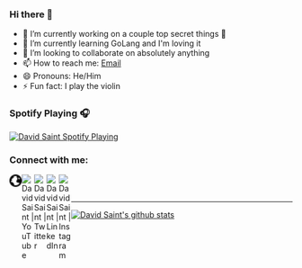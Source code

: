 ### Hi there 👋

- 🔭 I’m currently working on a couple top secret things 🤫
- 🌱 I’m currently learning GoLang and I'm loving it
- 👯 I’m looking to collaborate on absolutely anything
- 📫 How to reach me: <a href="mailto:david@davidsaint.dev">Email</a>
- 😄 Pronouns: He/Him
- ⚡ Fun fact: I play the violin


### Spotify Playing 🎧
[<img src="https://https://novatorem-git-master.david-saint.vercel.app/api/spotify" alt="David Saint Spotify Playing" width="350" />](https://open.spotify.com/user/ztubwqe0b1e3upwsvamo3y1nf)

### Connect with me:

[<img align="left" alt="David Saint" width="22px" src="https://raw.githubusercontent.com/iconic/open-iconic/master/svg/globe.svg" />][website]
[<img align="left" alt="David Saint | YouTube" width="22px" src="https://cdn.jsdelivr.net/npm/simple-icons@v3/icons/youtube.svg" />][youtube]
[<img align="left" alt="David Saint | Twitter" width="22px" src="https://cdn.jsdelivr.net/npm/simple-icons@v3/icons/twitter.svg" />][twitter]
[<img align="left" alt="David Saint | LinkedIn" width="22px" src="https://cdn.jsdelivr.net/npm/simple-icons@v3/icons/linkedin.svg" />][linkedin]
[<img align="left" alt="David Saint | Instagram" width="22px" src="https://cdn.jsdelivr.net/npm/simple-icons@v3/icons/instagram.svg" />][instagram]

<br />
<br />

---

[![David Saint's github stats](https://github-readme-stats.vercel.app/api?username=david-saint)](https://github.com/anuraghazra/github-readme-stats)


[website]: https://davidsaint.dev
[twitter]: https://twitter.com/david_saint_
[youtube]: https://youtube.com/channel/UCN1SjCZ0jJ0a_u6sz_xyujQ
[instagram]: https://instagram.com/ot_dave
[linkedin]: https://linkedin.com/in/david-olowokere
